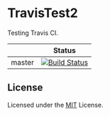 # TravisTest2

Testing Travis CI.

|              | Status                                    |
|--------------|-------------------------------------------|
| master       |  [![Build Status][1]][2]              |

[1]: https://travis-ci.org/DenchiSoft/TravisTest2.svg?branch=master
[2]: https://travis-ci.org/DenchiSoft/TravisTest2


## License

Licensed under the [MIT](https://github.com/DenchiSoft/TravisTest2/blob/master/LICENSE) License.
